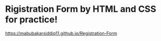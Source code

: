 # Rigistration Form by HTML and CSS for practice!

https://mabubakarsiddiq11.github.io/Registration-Form
